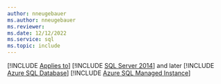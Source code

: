 ```yaml
---
author: nneugebauer
ms.author: nneugebauer
ms.reviewer: 
ms.date: 12/12/2022
ms.service: sql
ms.topic: include
---
```


[!INCLUDE [Applies to](../applies-md.md)] [!INCLUDE [SQL Server 2014](_ss2014.md)] and later [!INCLUDE [Azure SQL Database](_asdb.md)] [!INCLUDE [Azure SQL Managed Instance](_asdbmi.md)]

